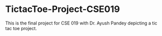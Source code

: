 # TictacToe-Project-CSE019
This is the final project for CSE 019 with Dr. Ayush Pandey depicting a tic tac toe project. 
